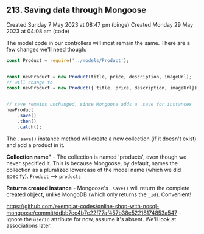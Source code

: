 ## 213. Saving data through Mongoose
Created Sunday 7 May 2023 at 08:47 pm (binge)
Created Monday 29 May 2023 at 04:08 am (code)

The model code in our controllers will most remain the same. There are a few changes we'll need though:
```js
const Product = require('../models/Product');


const newProduct = new Product(title, price, description, imageUrl);
// will change to
const newProduct = new Product({ title, price, description, imageUrl});


// save remains unchanged, since Mongoose adds a .save for instances
newProduct
	.save()
	.then()
	.catch(); 
```
The `.save()` instance method will create a new collection (if it doesn't exist) and add a product in it.

**Collection name"** - The collection is named 'products', even though we never specified it. This is because Mongoose, by default, names the collection as a pluralized lowercase of the model name (which we did specify). `Product` --> `products`

**Returns created instance** - Mongoose's `.save()` will return the complete created object, unlike MongoDB (which only returns the `_id`). Convenient!

https://github.com/exemplar-codes/online-shop-with-nosql-mongoose/commit/ddbb7ec4b7c22f77af457b38e52218174853a547 - ignore the `userId` attribute for now, assume it's absent. We'll look at associations later.
